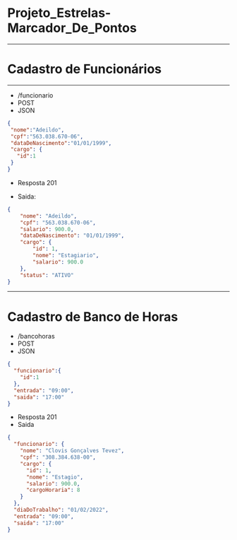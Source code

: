 # Projeto_Estrelas-Marcador_De_Pontos
<hr/>

# Cadastro de Funcionários
<hr/>

- /funcionario
- POST
- JSON

 ```json
{
  "nome":"Adeildo",
  "cpf":"563.038.670-06",
  "dataDeNascimento":"01/01/1999",
  "cargo": {
    "id":1
  }
}
```

- Resposta 201

- Saida:

```json 
{
    "nome": "Adeildo",
    "cpf": "563.038.670-06",
    "salario": 900.0,
    "dataDeNascimento": "01/01/1999",
    "cargo": {
        "id": 1,
        "nome": "Estagiario",
        "salario": 900.0
    },
    "status": "ATIVO"
}
```
<hr/>

# Cadastro de Banco de Horas

- /bancohoras
- POST
- JSON

```json
{
  "funcionario":{
    "id":1
  },
  "entrada": "09:00",
  "saida": "17:00"
}
```

- Resposta 201
- Saida
```json
{
  "funcionario": {
    "nome": "Clovis Gonçalves Tevez",
    "cpf": "308.384.638-00",
    "cargo": {
      "id": 1,
      "nome": "Estagio",
      "salario": 900.0,
      "cargoHoraria": 8
    }
  },
  "diaDoTrabalho": "01/02/2022",
  "entrada": "09:00",
  "saida": "17:00"
}
```




